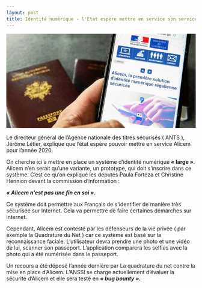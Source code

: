 ```yaml
---
layout: post
title: Identité numérique - l'État espère mettre en service son service Alicem en 2020
---
```


![image1](https://github.com/t-benedet/blog/blob/gh-pages/pictures/articles/alicem2.jpg?raw=true)

Le directeur général de l’Agence nationale des titres sécurisés ( ANTS ), Jérôme Létier, explique que l’état espère 
pouvoir mettre en service Alicem pour l’année 2020.

On cherche ici à mettre en place un système d’identité numérique __« large »__. Alicem n’en serait qu’une variante, 
un prototype, qui doit s’inscrire dans ce système. C’est ce qu’on expliqué les députés Paula Forteza et Christine Hennion 
devant la commission d’information : 

__*« Alicem n'est pas une fin en soi »*.__

Ce système doit permettre aux Français de s'identifier de manière très sécurisée sur Internet. Cela va permettre 
de faire certaines démarches sur internet. 

Cependant, Alicem est contesté par les défenseurs de la vie privée ( par exemple la Quadrature du Net ) car ce 
système est basé sur la reconnaissance faciale. L’utilisateur devra prendre une photo et une vidéo de lui, scanner son passeport. 
L’application comparera les selfies avec la photo qui a été numérisée dans le passeport. 

Un recours a été déposé l’année dernière par La quadrature du net contre la mise en place d’Alicem. 
L’ANSSI se charge actuellement d’évaluer la sécurité d’Alicem et elle sera testé en __*« bug bounty ».*__

